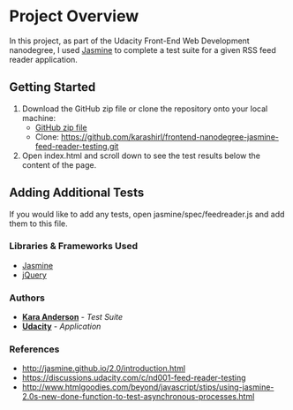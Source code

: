 # Project Overview

In this project, as part of the Udacity Front-End Web Development nanodegree, I used [Jasmine](http://jasmine.github.io/) to complete a test suite for a given RSS feed reader application.

## Getting Started

1. Download the GitHub zip file or clone the repository onto your local machine:
	* [GitHub zip file](https://github.com/karashirl/frontend-nanodegree-jasmine-feed-reader-testing/archive/master.zip)
	* Clone: https://github.com/karashirl/frontend-nanodegree-jasmine-feed-reader-testing.git
2. Open index.html and scroll down to see the test results below the content of the page.

## Adding Additional Tests

If you would like to add any tests, open jasmine/spec/feedreader.js and add them to this file.

### Libraries & Frameworks Used

* [Jasmine](http://jasmine.github.io)
* [jQuery](http://jquery.com)

### Authors

* [**Kara Anderson**](https://github.com/karashirl) - _Test Suite_
* [**Udacity**](https://github.com/udacity) - _Application_

### References

* http://jasmine.github.io/2.0/introduction.html
* https://discussions.udacity.com/c/nd001-feed-reader-testing
* http://www.htmlgoodies.com/beyond/javascript/stips/using-jasmine-2.0s-new-done-function-to-test-asynchronous-processes.html